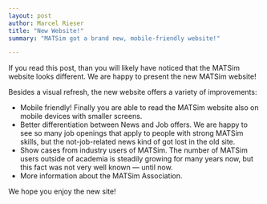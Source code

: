 ```yaml
---
layout: post
author: Marcel Rieser
title: "New Website!"
summary: "MATSim got a brand new, mobile-friendly website!"

---
```


If you read this post, than you will likely have noticed that the MATSim website looks different.
We are happy to present the new MATSim website!

Besides a visual refresh, the new website offers a variety of improvements:

- Mobile friendly! 
  Finally you are able to read the MATSim website also on mobile devices with smaller screens.
- Better differentiation between News and Job offers. 
  We are happy to see so many job openings that apply to people with strong MATSim skills, but the not-job-related news kind of got lost in the old site.
- Show cases from industry users of MATSim. 
  The number of MATSim users outside of academia is steadily growing for many years now, but this fact was not very well known — until now.
- More information about the MATSim Association.

We hope you enjoy the new site!

